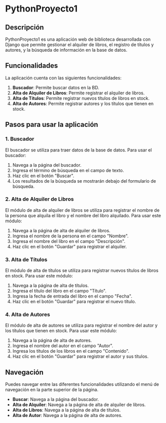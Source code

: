 # PythonProyecto1

## Descripción

PythonProyecto1 es una aplicación web de biblioteca desarrollada con Django que permite gestionar el alquiler de libros, el registro de títulos y autores, y la búsqueda de información en la base de datos.

## Funcionalidades

La aplicación cuenta con las siguientes funcionalidades:

1. **Buscador**: Permite buscar datos en la BD.
2. **Alta de Alquiler de Libros**: Permite registrar el alquiler de libros.
3. **Alta de Títulos**: Permite registrar nuevos títulos de libros en stock.
4. **Alta de Autores**: Permite registrar autores y los títulos que tienen en stock.

## Pasos para usar la aplicación

### 1. Buscador

El buscador se utiliza para traer datos de la base de datos. Para usar el buscador:

1. Navega a la página del buscador.
2. Ingresa el término de búsqueda en el campo de texto.
3. Haz clic en el botón "Buscar".
4. Los resultados de la búsqueda se mostrarán debajo del formulario de búsqueda.

### 2. Alta de Alquiler de Libros

El módulo de alta de alquiler de libros se utiliza para registrar el nombre de la persona que alquila el libro y el nombre del libro alquilado. Para usar este módulo:

1. Navega a la página de alta de alquiler de libros.
2. Ingresa el nombre de la persona en el campo "Nombre".
3. Ingresa el nombre del libro en el campo "Descripción".
4. Haz clic en el botón "Guardar" para registrar el alquiler.

### 3. Alta de Títulos

El módulo de alta de títulos se utiliza para registrar nuevos títulos de libros en stock. Para usar este módulo:

1. Navega a la página de alta de títulos.
2. Ingresa el título del libro en el campo "Título".
3. Ingresa la fecha de entrada del libro en el campo "Fecha".
4. Haz clic en el botón "Guardar" para registrar el nuevo título.

### 4. Alta de Autores

El módulo de alta de autores se utiliza para registrar el nombre del autor y los títulos que tienen en stock. Para usar este módulo:

1. Navega a la página de alta de autores.
2. Ingresa el nombre del autor en el campo "Autor".
3. Ingresa los títulos de los libros en el campo "Contenido".
4. Haz clic en el botón "Guardar" para registrar el autor y sus títulos.

## Navegación

Puedes navegar entre las diferentes funcionalidades utilizando el menú de navegación en la parte superior de la página.

- **Buscar**: Navega a la página del buscador.
- **Alta de Alquiler**: Navega a la página de alta de alquiler de libros.
- **Alta de Libros**: Navega a la página de alta de títulos.
- **Alta de Autor**: Navega a la página de alta de autores.